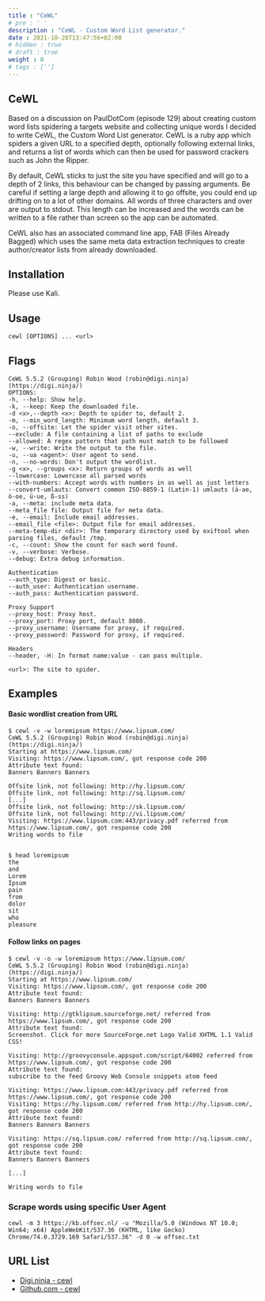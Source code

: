 ```yaml
---
title : "CeWL"
# pre : ' '
description : "CeWL - Custom Word List generator."
date : 2021-10-28T13:47:56+02:00
# hidden : true
# draft : true
weight : 0
# tags : ['']
---
```


## CeWL

Based on a discussion on PaulDotCom (episode 129) about creating custom word lists spidering a targets website and collecting unique words I decided to write CeWL, the Custom Word List generator. CeWL is a ruby app which spiders a given URL to a specified depth, optionally following external links, and returns a list of words which can then be used for password crackers such as John the Ripper.

By default, CeWL sticks to just the site you have specified and will go to a depth of 2 links, this behaviour can be changed by passing arguments. Be careful if setting a large depth and allowing it to go offsite, you could end up drifting on to a lot of other domains. All words of three characters and over are output to stdout. This length can be increased and the words can be written to a file rather than screen so the app can be automated.

CeWL also has an associated command line app, FAB (Files Already Bagged) which uses the same meta data extraction techniques to create author/creator lists from already downloaded.

## Installation

Please use Kali.

## Usage

```plain
cewl [OPTIONS] ... <url>
```

## Flags

```plain
CeWL 5.5.2 (Grouping) Robin Wood (robin@digi.ninja) (https://digi.ninja/)
OPTIONS:
-h, --help: Show help.
-k, --keep: Keep the downloaded file.
-d <x>,--depth <x>: Depth to spider to, default 2.
-m, --min_word_length: Minimum word length, default 3.
-o, --offsite: Let the spider visit other sites.
--exclude: A file containing a list of paths to exclude
--allowed: A regex pattern that path must match to be followed
-w, --write: Write the output to the file.
-u, --ua <agent>: User agent to send.
-n, --no-words: Don't output the wordlist.
-g <x>, --groups <x>: Return groups of words as well
--lowercase: Lowercase all parsed words
--with-numbers: Accept words with numbers in as well as just letters
--convert-umlauts: Convert common ISO-8859-1 (Latin-1) umlauts (ä-ae, ö-oe, ü-ue, ß-ss)
-a, --meta: include meta data.
--meta_file file: Output file for meta data.
-e, --email: Include email addresses.
--email_file <file>: Output file for email addresses.
--meta-temp-dir <dir>: The temporary directory used by exiftool when parsing files, default /tmp.
-c, --count: Show the count for each word found.
-v, --verbose: Verbose.
--debug: Extra debug information.

Authentication
--auth_type: Digest or basic.
--auth_user: Authentication username.
--auth_pass: Authentication password.

Proxy Support
--proxy_host: Proxy host.
--proxy_port: Proxy port, default 8080.
--proxy_username: Username for proxy, if required.
--proxy_password: Password for proxy, if required.

Headers
--header, -H: In format name:value - can pass multiple.

<url>: The site to spider.
```

## Examples

#### Basic wordlist creation from URL

```plain
$ cewl -v -w loremipsum https://www.lipsum.com/
CeWL 5.5.2 (Grouping) Robin Wood (robin@digi.ninja) (https://digi.ninja/)
Starting at https://www.lipsum.com/
Visiting: https://www.lipsum.com/, got response code 200
Attribute text found:
Banners Banners Banners 

Offsite link, not following: http://hy.lipsum.com/
Offsite link, not following: http://sq.lipsum.com/
[...]
Offsite link, not following: http://sk.lipsum.com/
Offsite link, not following: http://vi.lipsum.com/
Visiting: https://www.lipsum.com:443/privacy.pdf referred from https://www.lipsum.com/, got response code 200
Writing words to file


$ head loremipsum 
the
and
Lorem
Ipsum
pain
from
dolor
sit
who
pleasure
```

#### Follow links on pages

```plain
$ cewl -v -o -w loremipsum https://www.lipsum.com/
CeWL 5.5.2 (Grouping) Robin Wood (robin@digi.ninja) (https://digi.ninja/)
Starting at https://www.lipsum.com/
Visiting: https://www.lipsum.com/, got response code 200
Attribute text found:
Banners Banners Banners 

Visiting: http://gtklipsum.sourceforge.net/ referred from https://www.lipsum.com/, got response code 200
Attribute text found:
Screenshot. Click for more SourceForge.net Logo Valid XHTML 1.1 Valid CSS! 

Visiting: http://groovyconsole.appspot.com/script/64002 referred from https://www.lipsum.com/, got response code 200
Attribute text found:
subscribe to the feed Groovy Web Console snippets atom feed 

Visiting: https://www.lipsum.com:443/privacy.pdf referred from https://www.lipsum.com/, got response code 200
Visiting: https://hy.lipsum.com/ referred from http://hy.lipsum.com/, got response code 200
Attribute text found:
Banners Banners Banners 

Visiting: https://sq.lipsum.com/ referred from http://sq.lipsum.com/, got response code 200
Attribute text found:
Banners Banners Banners 

[...]

Writing words to file
```

### Scrape words using specific User Agent

```plain
cewl -m 3 https://kb.offsec.nl/ -u "Mozilla/5.0 (Windows NT 10.0; Win64; x64) AppleWebKit/537.36 (KHTML, like Gecko) Chrome/74.0.3729.169 Safari/537.36" -d 0 -w offsec.txt
```

## URL List

* [Digi.ninja - cewl](https://digi.ninja/projects/cewl.php)
* [Github.com - cewl](https://github.com/digininja/CeWL/)
